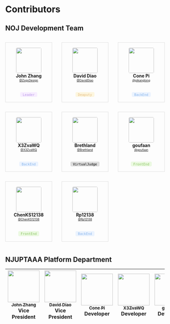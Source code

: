 # Contributors

## NOJ Development Team

<style>
.user-container{
    display: flex;
    flex-wrap: wrap;
    margin-right: -15px;
    margin-left: -15px;
}
.user-container > div{
    position: relative;
    width: 100%;
    padding-right: 15px;
    padding-left: 15px;
    box-sizing: border-box;
}
.col-12 {
    flex: 0 0 100%;
    max-width: 100%;
}
@media (min-width: 576px){
    .col-sm-6 {
        flex: 0 0 50%;
        max-width: 50%;
    }
}
@media (min-width: 768px){
    .col-md-4 {
        flex: 0 0 33.33333%;
        max-width: 33.33333%;
    }
}
.user-card{
    border: 1px solid #ddd;
    padding: 1rem;
    text-align: center;
    margin:15px 0;
}
.user-card img{
    width: 5rem;
    border-radius: 4px;
}
.user-card p{
    margin: 0;
}
.user-card p.user-name{
    font-weight: bold;
}
.user-card p.user-id{
    font-size:65%;
}
.user-card p.user-badge{
    margin-top: 2rem;
    font-size: 75%;
    font-family: 'Consolas', monospace;
    padding: 0.1rem 0.5rem;
    display:inline-block;
    border-radius:4px;
}
.badge-default{
    background: #ddd;
    color: #000;
}
.badge-leader{
    background: #f7edff;
    color: #b998e7;
}
.badge-deaputy{
    background: #fdf6df;
    color: #e4bb7f;
}
.badge-backend{
    background: #ebf3fe;
    color: #85b3ec;
}
.badge-frontend{
    background: #ebf9e1;
    color: #8ac361;
}
.badge-design{
    background: #feedf7;
    color: #e8a9ce;
}
.badge-maintain{
    background: #fff1f1;
    color: #eb9392;
}
</style>
<div class="user-container">
    <div class="col-12 col-sm-6 col-md-4 col-lg-3">
        <div class="user-card">
            <img src="https://github.com/ZsgsDesign.png?s=64"/>
            <p class="user-name">John Zhang</p>
            <p class="user-id"><a href="https://github.com/ZsgsDesign">@ZsgsDesign</a></p>
            <p class="user-badge badge-leader">Leader</p>
        </div>
    </div>
    <div class="col-12 col-sm-6 col-md-4 col-lg-3">
        <div class="user-card">
            <img src="https://github.com/DavidDiao.png?s=64"/>
            <p class="user-name">David Diao</p>
            <p class="user-id"><a href="https://github.com/DavidDiao">@DavidDiao</a></p>
            <p class="user-badge badge-deaputy">Deaputy</p>
        </div>
    </div>
    <div class="col-12 col-sm-6 col-md-4 col-lg-3">
        <div class="user-card">
            <img src="https://github.com/pikanglong.png?s=64"/>
            <p class="user-name">Cone Pi</p>
            <p class="user-id"><a href="https://github.com/pikanglong">@pikanglong</a></p>
            <p class="user-badge badge-backend">BackEnd</p>
        </div>
    </div>
    <div class="col-12 col-sm-6 col-md-4 col-lg-3">
        <div class="user-card">
            <img src="https://github.com/X3ZvaWQ.png?s=64"/>
            <p class="user-name">X3ZvaWQ</p>
            <p class="user-id"><a href="https://github.com/X3ZvaWQ">@X3ZvaWQ</a></p>
            <p class="user-badge badge-backend">BackEnd</p>
        </div>
    </div>
    <div class="col-12 col-sm-6 col-md-4 col-lg-3">
        <div class="user-card">
            <img src="https://github.com/Brethland.png?s=64"/>
            <p class="user-name">Brethland</p>
            <p class="user-id"><a href="https://github.com/Brethland">@Brethland</a></p>
            <p class="user-badge badge-default">VirtualJudge</p>
        </div>
    </div>
    <div class="col-12 col-sm-6 col-md-4 col-lg-3">
        <div class="user-card">
            <img src="https://github.com/goufaan.png?s=64"/>
            <p class="user-name">goufaan</p>
            <p class="user-id"><a href="https://github.com/goufaan">@goufaan</a></p>
            <p class="user-badge badge-frontend">FrontEnd</p>
        </div>
    </div>
    <div class="col-12 col-sm-6 col-md-4 col-lg-3">
        <div class="user-card">
            <img src="https://github.com/ChenKS12138.png?s=64"/>
            <p class="user-name">ChenKS12138</p>
            <p class="user-id"><a href="https://github.com/ChenKS12138">@ChenKS12138</a></p>
            <p class="user-badge badge-frontend">FrontEnd</p>
        </div>
    </div>
    <div class="col-12 col-sm-6 col-md-4 col-lg-3">
        <div class="user-card">
            <img src="https://github.com/goufaan.png?s=64"/>
            <p class="user-name">Rp12138</p>
            <p class="user-id"><a href="https://github.com/Rp12138">@Rp12138</a></p>
            <p class="user-badge badge-backend">BackEnd</p>
        </div>
    </div>
</div>

## NJUPTAAA Platform Department

| [<img src="https://github.com/ZsgsDesign.png?s=64" width="100px;"/><br /><sub><b>John Zhang</b></sub>](https://github.com/ZsgsDesign)<br />**Vice President**   | [<img src="https://github.com/DavidDiao.png?s=64" width="100px;"/><br /><sub><b>David Diao</b></sub>](https://github.com/DavidDiao)<br />**Vice President**<br />  | [<img src="https://github.com/pikanglong.png?s=64" width="100px;"/><br /><sub><b>Cone Pi</b></sub>](https://github.com/pikanglong)<br />**Developer**  | [<img src="https://github.com/X3ZvaWQ.png?s=64" width="100px;"/><br /><sub><b>X3ZvaWQ</b></sub>](https://github.com/X3ZvaWQ)<br />**Developer** | [<img src="https://github.com/goufaan.png?s=64" width="100px;"/><br /><sub><b>goufaan</b></sub>](https://github.com/goufaan)<br />**Developer**   | | |
| :---: | :---: | :---: | :---: | :---: | :---: | :---: |